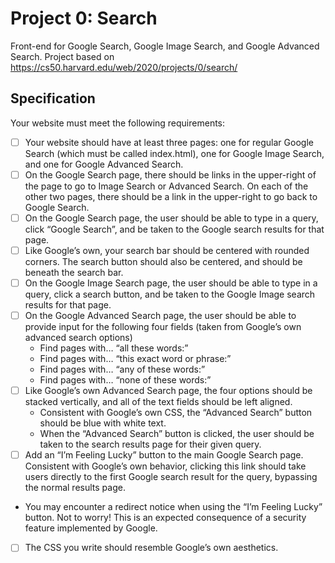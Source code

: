 # Project 0: Search

Front-end for Google Search, Google Image Search, and Google Advanced Search.
Project based on https://cs50.harvard.edu/web/2020/projects/0/search/

## Specification
Your website must meet the following requirements:

- [ ] Your website should have at least three pages: one for regular Google Search (which must be called index.html), one for Google Image Search, and one for Google Advanced Search.
- [ ] On the Google Search page, there should be links in the upper-right of the page to go to Image Search or Advanced Search. On each of the other two pages, there should be a link in the upper-right to go back to Google Search.
- [ ] On the Google Search page, the user should be able to type in a query, click “Google Search”, and be taken to the Google search results for that page.
- [ ] Like Google’s own, your search bar should be centered with rounded corners. The search button should also be centered, and should be beneath the search bar.
- [ ] On the Google Image Search page, the user should be able to type in a query, click a search button, and be taken to the Google Image search results for that page.
- [ ] On the Google Advanced Search page, the user should be able to provide input for the following four fields (taken from Google’s own advanced search options)
   - Find pages with… “all these words:”
   - Find pages with… “this exact word or phrase:”
   - Find pages with… “any of these words:”
   - Find pages with… “none of these words:”
- [ ] Like Google’s own Advanced Search page, the four options should be stacked vertically, and all of the text fields should be left aligned.
   - Consistent with Google’s own CSS, the “Advanced Search” button should be blue with white text.
   - When the “Advanced Search” button is clicked, the user should be taken to the search results page for their given query.
- [ ] Add an “I’m Feeling Lucky” button to the main Google Search page. Consistent with Google’s own behavior, clicking this link should take users directly to the first Google search result for the query, bypassing the normal results page.
 - You may encounter a redirect notice when using the “I’m Feeling Lucky” button. Not to worry! This is an expected consequence of a security feature implemented by Google.
- [ ] The CSS you write should resemble Google’s own aesthetics.
